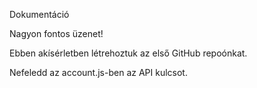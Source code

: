 Dokumentáció

Nagyon fontos üzenet!

Ebben akísérletben létrehoztuk az első GitHub repoónkat.

Nefeledd az account.js-ben az API kulcsot.

<!-- kikommentelt sor -->